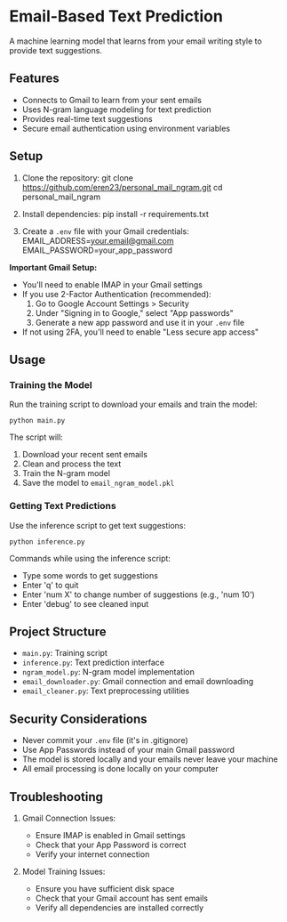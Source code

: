 # Email-Based Text Prediction

A machine learning model that learns from your email writing style to provide text suggestions.

## Features

- Connects to Gmail to learn from your sent emails
- Uses N-gram language modeling for text prediction
- Provides real-time text suggestions
- Secure email authentication using environment variables

## Setup

1. Clone the repository:
    git clone https://github.com/eren23/personal_mail_ngram.git
    cd personal_mail_ngram

2. Install dependencies:
    pip install -r requirements.txt

3. Create a `.env` file with your Gmail credentials:
    EMAIL_ADDRESS=your.email@gmail.com
    EMAIL_PASSWORD=your_app_password

**Important Gmail Setup:**
- You'll need to enable IMAP in your Gmail settings
- If you use 2-Factor Authentication (recommended):
  1. Go to Google Account Settings > Security
  2. Under "Signing in to Google," select "App passwords"
  3. Generate a new app password and use it in your `.env` file
- If not using 2FA, you'll need to enable "Less secure app access"

## Usage

### Training the Model

Run the training script to download your emails and train the model:

    python main.py

The script will:
1. Download your recent sent emails
2. Clean and process the text
3. Train the N-gram model
4. Save the model to `email_ngram_model.pkl`

### Getting Text Predictions

Use the inference script to get text suggestions:

    python inference.py

Commands while using the inference script:
- Type some words to get suggestions
- Enter 'q' to quit
- Enter 'num X' to change number of suggestions (e.g., 'num 10')
- Enter 'debug' to see cleaned input

## Project Structure

- `main.py`: Training script
- `inference.py`: Text prediction interface
- `ngram_model.py`: N-gram model implementation
- `email_downloader.py`: Gmail connection and email downloading
- `email_cleaner.py`: Text preprocessing utilities

## Security Considerations

- Never commit your `.env` file (it's in .gitignore)
- Use App Passwords instead of your main Gmail password
- The model is stored locally and your emails never leave your machine
- All email processing is done locally on your computer

## Troubleshooting

1. Gmail Connection Issues:
   - Ensure IMAP is enabled in Gmail settings
   - Check that your App Password is correct
   - Verify your internet connection

2. Model Training Issues:
   - Ensure you have sufficient disk space
   - Check that your Gmail account has sent emails
   - Verify all dependencies are installed correctly
